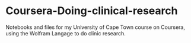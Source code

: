 # Coursera-Doing-clinical-research
Notebooks and files for my University of Cape Town course on Coursera, using the Wolfram Langage to do clinic research.
